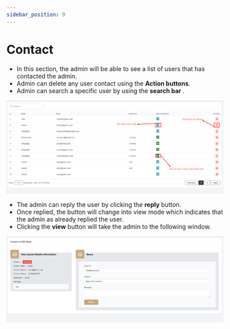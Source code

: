 ```yaml
---
sidebar_position: 9
---
```


# Contact


- In this section, the admin will be able to see a list of users that has contacted the admin.
- Admin can delete any user contact using the **Action buttons**.
- Admin can search a specific user by using the **search bar** .

![Contact](./img/4.png)



- The admin can reply the user by clicking the **reply** button.
- Once replied, the button will change into view mode which indicates that the admin as already replied the user.
- Clicking the **view** button will take the admin to the following window.


![Contact](./img/5.png)